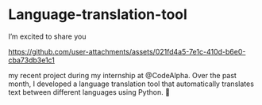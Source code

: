 # Language-translation-tool
  I’m excited to share you

https://github.com/user-attachments/assets/021fd4a5-7e1c-410d-b6e0-cba73db3e1c1

 my recent project during my internship at @CodeAlpha. Over the past month, I developed a language translation tool that automatically translates text between different languages using Python. 🎯  
